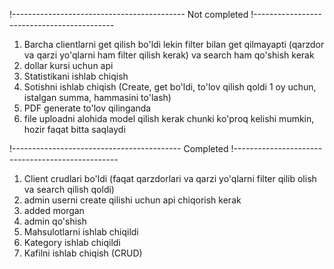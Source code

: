 !------------------------------------------- Not completed !-------------------------------------------

1. Barcha clientlarni get qilish bo'ldi lekin filter bilan get qilmayapti (qarzdor va qarzi yo'qlarni ham filter qilish kerak) va search ham qo'shish kerak
2. dollar kursi uchun api
3. Statistikani ishlab chiqish
4. Sotishni ishlab chiqish (Create, get bo'ldi, to'lov qilish qoldi 1 oy uchun, istalgan summa, hammasini to'lash)
5. PDF generate to'lov qilinganda
6. file uploadni alohida model qilish kerak chunki ko'proq kelishi mumkin, hozir faqat bitta saqlaydi

!------------------------------------------ Completed !-------------------------------------------------

1. Client crudlari bo'ldi (faqat qarzdorlari va qarzi yo'qlarni filter qilib olish va search qilish qoldi)
2. admin userni create qilishi uchun api chiqorish kerak
3. added morgan
4. admin qo'shish
5. Mahsulotlarni ishlab chiqildi
6. Kategory ishlab chiqildi
7. Kafilni ishlab chiqish (CRUD)
